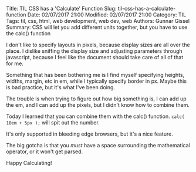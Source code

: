 ﻿Title: TIL CSS has a 'Calculate' Function
Slug: til-css-has-a-calculate-function
Date: 02/07/2017 21:00
Modified: 02/07/2017 21:00
Category: TIL
Tags: til, css, html, web development, web dev, web
Authors: Gunnar Gissel
Summary: CSS will let you add different units together, but you have to use the calc() function


I don't like to specify layouts in pixels, because display sizes are all over the place.  I dislike sniffing the display size and adjusting parameters through javascript, because I feel like the document should take care of all of that for me.


Something that has been bothering me is I find myself specifying heights, widths, margin, etc in em, while I typically specify border in px.  Maybe this is bad practice, but it's what I've been doing.


The trouble is when trying to figure out how big something is, I can add up the em, and I can add up the pixels, but I didn't know how to combine them.


Today I learned that you can combine them with the calc() function.  `calc( 10em + 5px );` will spit out the number.


It's only supported in bleeding edge browsers, but it's a nice feature.


The big gotcha is that you _must_ have a space surrounding the mathematical operator, or it won't get parsed.


Happy Calculating!